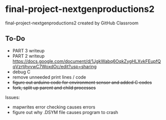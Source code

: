 # final-project-nextgenproductions2
final-project-nextgenproductions2 created by GitHub Classroom

## To-Do 
* PART 3 writeup
* PART 2 writeup 
https://docs.google.com/document/d/1JgkWabq6OqkZygHLXvkFEupfQqVzrtjhvvwC7WoxdOc/edit?usp=sharing
* debug C 
* remove unneeded print lines / code 
* <strike>figure out arduino code for environment sensor and added C codes</strike>
* <strike>fork, split up parent and child processes</strike>

Issues:
* mapwrites error checking causes errors
* figure out why .DSYM file causes program to crash 
